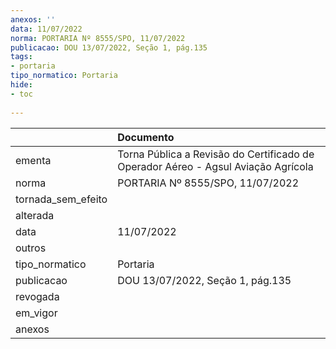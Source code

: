```yaml
---
anexos: ''
data: 11/07/2022
norma: PORTARIA Nº 8555/SPO, 11/07/2022
publicacao: DOU 13/07/2022, Seção 1, pág.135
tags:
- portaria
tipo_normatico: Portaria
hide: 
- toc 
 
---
```


|                    | Documento                                                                         |
|:-------------------|:----------------------------------------------------------------------------------|
| ementa             | Torna Pública a Revisão do Certificado de Operador Aéreo - Agsul Aviação Agrícola |
| norma              | PORTARIA Nº 8555/SPO, 11/07/2022                                                  |
| tornada_sem_efeito |                                                                                   |
| alterada           |                                                                                   |
| data               | 11/07/2022                                                                        |
| outros             |                                                                                   |
| tipo_normatico     | Portaria                                                                          |
| publicacao         | DOU 13/07/2022, Seção 1, pág.135                                                  |
| revogada           |                                                                                   |
| em_vigor           |                                                                                   |
| anexos             |                                                                                   |